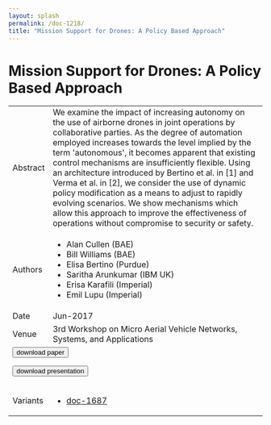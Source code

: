```yaml
---
layout: splash
permalink: /doc-1218/
title: "Mission Support for Drones: A Policy Based Approach"
---
```


# Mission Support for Drones: A Policy Based Approach

<table>
    <tbody>
    <tr>
        <td>Abstract</td>
        <td>We examine the impact of increasing autonomy on the use of airborne drones in joint operations by collaborative parties. As the degree of automation employed increases towards the level implied by the term 'autonomous', it becomes apparent that existing control mechanisms are insufficiently flexible. Using an architecture introduced by Bertino et al. in [1] and Verma et al. in [2], we consider the use of dynamic policy modification as a means to adjust to rapidly evolving scenarios. We show mechanisms which allow this approach to improve the effectiveness of operations without compromise to security or safety.</td>
    </tr>
    <tr>
        <td>Authors</td>
        <td>
            <ul>
                <li>Alan Cullen (BAE)</li>
                <li>Bill Williams (BAE)</li>
                <li>Elisa Bertino (Purdue)</li>
                <li>Saritha Arunkumar (IBM UK)</li>
                <li>Erisa Karafili (Imperial)</li>
                <li>Emil Lupu (Imperial)</li>
            </ul>
        </td>
    </tr>
    <tr>
        <td>Date</td>
        <td>Jun-2017</td>
    </tr>
    <tr>
        <td>Venue</td>
        <td>3rd Workshop on Micro Aerial Vehicle Networks, Systems, and Applications</td>
    </tr>
        <tr>
            <td colspan="2">
                <form method="get" action="https://dais-ita.org/sites/default/files/Mission Support for Drones.pdf">
                    <button type="submit">download paper</button>
                </form>
                <form method="get" action="https://dais-ita.org/sites/default/files/Mission Support for Drones 2017-06-05_1.pdf">
                    <button type="submit">download presentation</button>
                </form>
            </td>
        </tr>
        <tr>
            <td>Variants</td>
            <td>
                <ul>
                    <li><a href="${varId}">doc-1687</a></li>
                </ul>
            </td>
        </tr>
    </tbody>
</table>

